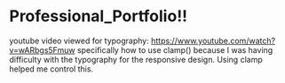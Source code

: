 # Professional_Portfolio!!




youtube video viewed for typography: https://www.youtube.com/watch?v=wARbgs5Fmuw specifically how to use clamp() because I was having difficulty with the typography for the responsive design. Using clamp helped me control this.

